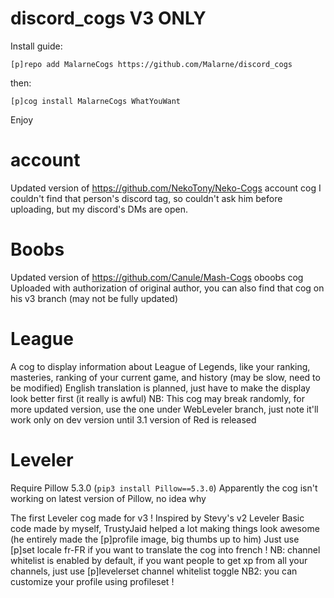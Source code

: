 # discord_cogs V3 ONLY

Install guide:

`[p]repo add MalarneCogs https://github.com/Malarne/discord_cogs`

then:

`[p]cog install MalarneCogs WhatYouWant`

Enjoy

# account

Updated version of https://github.com/NekoTony/Neko-Cogs account cog
I couldn't find that person's discord tag, so couldn't ask him before uploading, but my discord's DMs are open.

# Boobs

Updated version of https://github.com/Canule/Mash-Cogs oboobs cog
Uploaded with authorization of original author, you can also find that cog on his v3 branch (may not be fully updated)

# League

A cog to display information about League of Legends, like your ranking, masteries, ranking of your current game, and history (may be slow, need to be modified)
English translation is planned, just have to make the display look better first (it really is awful)
NB: This cog may break randomly, for more updated version, use the one under WebLeveler branch, just note it'll work only on dev version until 3.1 version of Red is released

# Leveler
Require Pillow 5.3.0 (`pip3 install Pillow==5.3.0`)
Apparently the cog isn't working on latest version of Pillow, no idea why

The first Leveler cog made for v3 !
Inspired by Stevy's v2 Leveler
Basic code made by myself, TrustyJaid helped a lot making things look awesome (he entirely made the [p]profile image, big thumbs up to him)
Just use [p]set locale fr-FR if you want to translate the cog into french !
NB: channel whitelist is enabled by default, if you want people to get xp from all your channels, just use [p]levelerset channel whitelist toggle
NB2: you can customize your profile using profileset !
